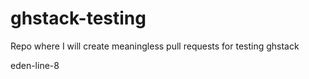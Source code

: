 # ghstack-testing
Repo where I will create meaningless pull requests for testing ghstack

eden-line-8
